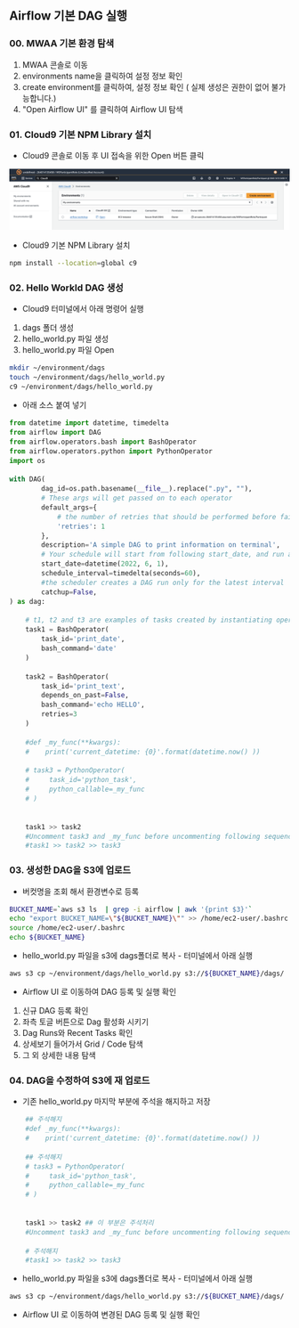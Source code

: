 ## Airflow 기본 DAG 실행

### 00. MWAA 기본 환경 탐색
1. MWAA 콘솔로 이동
2. environments name을 클릭하여 설정 정보 확인
3. create environment를 클릭하여, 설정 정보 확인 ( 실제 생성은 권한이 없어 불가능합니다.)
4. "Open Airflow UI" 를 클릭하여 Airflow UI 탐색

### 01. Cloud9 기본 NPM Library 설치
- Cloud9 콘솔로 이동 후 UI 접속을 위한 Open 버튼 클릭

![Cloud9](../images/01-01.Cloud9.png)

- Cloud9 기본 NPM Library 설치

```bash
npm install --location=global c9
```

### 02. Hello Workld DAG 생성
- Cloud9 터미널에서 아래 명령어 실행
1. dags 폴더 생성
2. hello_world.py 파일 생성
3. hello_world.py 파일 Open
```bash
mkdir ~/environment/dags
touch ~/environment/dags/hello_world.py
c9 ~/environment/dags/hello_world.py
```

- 아래 소스 붙여 넣기
```python
from datetime import datetime, timedelta
from airflow import DAG
from airflow.operators.bash import BashOperator
from airflow.operators.python import PythonOperator
import os

with DAG(
        dag_id=os.path.basename(__file__).replace(".py", ""),
        # These args will get passed on to each operator
        default_args={
            # the number of retries that should be performed before failing the task
            'retries': 1
        },
        description='A simple DAG to print information on terminal',
        # Your schedule will start from following start_date, and run as per schedule_interval
        start_date=datetime(2022, 6, 1),
        schedule_interval=timedelta(seconds=60),
        #the scheduler creates a DAG run only for the latest interval
        catchup=False,
) as dag:

    # t1, t2 and t3 are examples of tasks created by instantiating operators
    task1 = BashOperator(
        task_id='print_date',
        bash_command='date'
    )

    task2 = BashOperator(
        task_id='print_text',
        depends_on_past=False,
        bash_command='echo HELLO',
        retries=3
    )

    #def _my_func(**kwargs):
    #    print('current_datetime: {0}'.format(datetime.now() ))
    
    # task3 = PythonOperator(
    #     task_id='python_task',
    #     python_callable=_my_func
    # )

    
    task1 >> task2     
    #Uncomment task3 and _my_func before uncommenting following sequence
    #task1 >> task2 >> task3
```

### 03. 생성한 DAG을 S3에 업로드
- 버컷명을 조회 해서 환경변수로 등록
```bash
BUCKET_NAME=`aws s3 ls  | grep -i airflow | awk '{print $3}'`
echo "export BUCKET_NAME=\"${BUCKET_NAME}\"" >> /home/ec2-user/.bashrc
source /home/ec2-user/.bashrc
echo ${BUCKET_NAME}
```

- hello_world.py 파일을 s3에 dags폴더로 복사 - 터미널에서 아래 실행
```bash
aws s3 cp ~/environment/dags/hello_world.py s3://${BUCKET_NAME}/dags/
```

- Airflow UI 로 이동하여 DAG 등록 및 실행 확인
1. 신규 DAG 등록 확인
2. 좌측 토글 버튼으로 Dag 활성화 시키기
3. Dag Runs와 Recent Tasks 확인
4. 상세보기 들어가서 Grid / Code 탐색
5. 그 외 상세한 내용 탐색

### 04. DAG을 수정하여 S3에 재 업로드
- 기존 hello_world.py 마지막 부분에 주석을 해지하고 저장
```python
    ## 주석해지
    #def _my_func(**kwargs):
    #    print('current_datetime: {0}'.format(datetime.now() ))
    
    ## 주석해지
    # task3 = PythonOperator(
    #     task_id='python_task',
    #     python_callable=_my_func
    # )

    
    task1 >> task2 ## 이 부분은 주석처리
    #Uncomment task3 and _my_func before uncommenting following sequence

    # 주석해지
    #task1 >> task2 >> task3
```

- hello_world.py 파일을 s3에 dags폴더로 복사 - 터미널에서 아래 실행
```bash
aws s3 cp ~/environment/dags/hello_world.py s3://${BUCKET_NAME}/dags/
```

- Airflow UI 로 이동하여 변경된 DAG 등록 및 실행 확인
